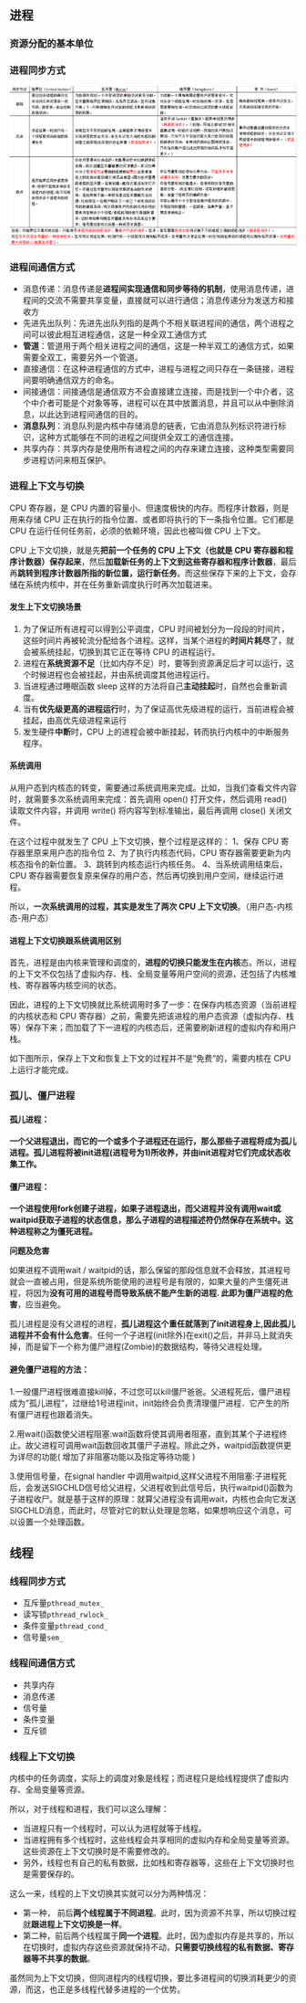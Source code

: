 ## 进程

### 资源分配的基本单位

### 进程同步方式

![image-20230924231655913](image/image-20230924231655913.png)

### 进程间通信方式

- 消息传递：消息传递是**进程间实现通信和同步等待的机制**，使用消息传递，进程间的交流不需要共享变量，直接就可以进行通信；消息传递分为发送方和接收方
- 先进先出队列：先进先出队列指的是两个不相关联进程间的通信，两个进程之间可以彼此相互进程通信，这是一种全双工通信方式
- **管道**：管道用于两个相关进程之间的通信，这是一种半双工的通信方式，如果需要全双工，需要另外一个管道。
- 直接通信：在这种进程通信的方式中，进程与进程之间只存在一条链接，进程间要明确通信双方的命名。
- 间接通信：间接通信是通信双方不会直接建立连接，而是找到一个中介者，这个中介者可能是个对象等等，进程可以在其中放置消息，并且可以从中删除消息，以此达到进程间通信的目的。
- **消息队列**：消息队列是内核中存储消息的链表，它由消息队列标识符进行标识，这种方式能够在不同的进程之间提供全双工的通信连接。
- 共享内存：共享内存是使用所有进程之间的内存来建立连接，这种类型需要同步进程访问来相互保护。

### 进程上下文与切换


CPU 寄存器，是 CPU 内置的容量小、但速度极快的内存。而程序计数器，则是用来存储 CPU 正在执行的指令位置、或者即将执行的下一条指令位置。它们都是 CPU 在运行任何任务前，必须的依赖环境，因此也被叫做 CPU 上下文。

CPU 上下文切换，就是先**把前一个任务的 CPU 上下文（也就是 CPU 寄存器和程序计数器）保存起来**，然后**加载新任务的上下文到这些寄存器和程序计数器**，最后再**跳转到程序计数器所指的新位置，运行新任务**。而这些保存下来的上下文，会存储在系统内核中，并在任务重新调度执行时再次加载进来。

#### 发生上下文切换场景

1. 为了保证所有进程可以得到公平调度，CPU 时间被划分为一段段的时间片，这些时间片再被轮流分配给各个进程。这样，当某个进程的**时间片耗尽**了，就会被系统挂起，切换到其它正在等待 CPU 的进程运行。
2. 进程在**系统资源不足**（比如内存不足）时，要等到资源满足后才可以运行，这个时候进程也会被挂起，并由系统调度其他进程运行。
3. 当进程通过睡眠函数 sleep 这样的方法将自己**主动挂起**时，自然也会重新调度。
4. 当有**优先级更高的进程运行**时，为了保证高优先级进程的运行，当前进程会被挂起，由高优先级进程来运行
5. 发生硬件**中断**时，CPU 上的进程会被中断挂起，转而执行内核中的中断服务程序。

#### 系统调用

从用户态到内核态的转变，需要通过系统调用来完成。比如，当我们查看文件内容时，就需要多次系统调用来完成：首先调用 open() 打开文件，然后调用 read() 读取文件内容，并调用 write() 将内容写到标准输出，最后再调用 close() 关闭文件。

在这个过程中就发生了 CPU 上下文切换，整个过程是这样的：
 1、保存 CPU 寄存器里原来用户态的指令位
 2、为了执行内核态代码，CPU 寄存器需要更新为内核态指令的新位置。
 3、跳转到内核态运行内核任务。
 4、当系统调用结束后，CPU 寄存器需要恢复原来保存的用户态，然后再切换到用户空间，继续运行进程。

所以，**一次系统调用的过程，其实是发生了两次 CPU 上下文切换**。（用户态-内核态-用户态）

#### 进程上下文切换跟系统调用区别

首先，进程是由内核来管理和调度的，**进程的切换只能发生在内核**态。所以，进程的上下文不仅包括了虚拟内存、栈、全局变量等用户空间的资源，还包括了内核堆栈、寄存器等内核空间的状态。

因此，进程的上下文切换就比系统调用时多了一步：在保存内核态资源（当前进程的内核状态和 CPU 寄存器）之前，需要先把该进程的用户态资源（虚拟内存、栈等）保存下来；而加载了下一进程的内核态后，还需要刷新进程的虚拟内存和用户栈。

如下图所示，保存上下文和恢复上下文的过程并不是“免费”的，需要内核在 CPU 上运行才能完成。

### 孤儿、僵尸进程

#### **孤儿进程：**

**一个父进程退出，而它的一个或多个子进程还在运行，那么那些子进程将成为孤儿进程。孤儿进程将被init进程(进程号为1)所收养，并由init进程对它们完成状态收集工作。**

#### **僵尸进程：**

**一个进程使用fork创建子进程，如果子进程退出，而父进程并没有调用wait或waitpid获取子进程的状态信息，那么子进程的进程描述符仍然保存在系统中。这种进程称之为僵死进程。**

**问题及危害**

如果进程不调用wait / waitpid的话，那么保留的那段信息就不会释放，其进程号就会一直被占用，但是系统所能使用的进程号是有限的，如果大量的产生僵死进程，将因为**没有可用的进程号而导致系统不能产生新的进程. 此即为僵尸进程的危害**，应当避免。

孤儿进程是没有父进程的进程，**孤儿进程这个重任就落到了init进程身上,因此孤儿进程并不会有什么危害**。任何一个子进程(init除外)在exit()之后，并非马上就消失掉，而是留下一个称为僵尸进程(Zombie)的数据结构，等待父进程处理。

#### 避免僵尸进程的方法：

1.一般僵尸进程很难直接kill掉，不过您可以kill僵尸爸爸。父进程死后，僵尸进程成为”孤儿进程”，过继给1号进程init，init始终会负责清理僵尸进程．它产生的所有僵尸进程也跟着消失。

2.用wait()函数使父进程阻塞:wait函数将使其调用者阻塞，直到其某个子进程终止。故父进程可调用wait函数回收其僵尸子进程。除此之外，waitpid函数提供更为详尽的功能( 增加了非阻塞功能以及指定等待功能 )

3.使用信号量，在signal handler 中调用waitpid,这样父进程不用阻塞:子进程死后，会发送SIGCHLD信号给父进程，父进程收到此信号后，执行waitpid()函数为子进程收尸。就是基于这样的原理：就算父进程没有调用wait，内核也会向它发送SIGCHLD消息，而此时，尽管对它的默认处理是忽略，如果想响应这个消息，可以设置一个处理函数。



## 线程

### 线程同步方式

- 互斥量`pthread_mutex_`
- 读写锁`pthread_rwlock_`
- 条件变量`pthread_cond_`
- 信号量`sem_`

### 线程间通信方式

- 共享内存
- 消息传递
- 信号量
- 条件变量
- 互斥锁

### 线程上下文切换

内核中的任务调度，实际上的调度对象是线程；而进程只是给线程提供了虚拟内存、全局变量等资源。

所以，对于线程和进程，我们可以这么理解：

- 当进程只有一个线程时，可以认为进程就等于线程。
- 当进程拥有多个线程时，这些线程会共享相同的虚拟内存和全局变量等资源。这些资源在上下文切换时是不需要修改的。
- 另外，线程也有自己的私有数据，比如栈和寄存器等，这些在上下文切换时也是需要保存的。

这么一来，线程的上下文切换其实就可以分为两种情况：

- 第一种， 前后**两个线程属于不同进程**。此时，因为资源不共享，所以切换过程就**跟进程上下文切换是一样**。
- 第二种，前后两个线程属于**同一个进程**。此时，因为虚拟内存是共享的，所以在切换时，虚拟内存这些资源就保持不动，**只需要切换线程的私有数据、寄存器等不共享的数据**。

虽然同为上下文切换，但同进程内的线程切换，要比多进程间的切换消耗更少的资源，而这，也正是多线程代替多进程的一个优势。